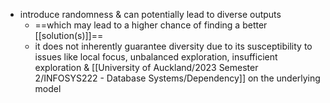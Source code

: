  - introduce randomness & can potentially lead to diverse outputs
	- ==which may lead to a higher chance of finding a better [[solution(s)]]==
	- it does not inherently guarantee diversity due to its susceptibility to issues like local focus, unbalanced exploration, insufficient exploration & [[University of Auckland/2023 Semester 2/INFOSYS222 - Database Systems/Dependency]] on the underlying model